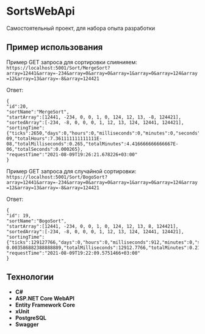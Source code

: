 # SortsWebApi
Самостоятельный проект, для набора опыта разработки
## Пример использования
Пример GET запроса для сортировки слиянияем: ```https://localhost:5001/Sort/MergeSort?array=12441&array=-234&array=0&array=0&array=1&array=0&array=124&array=12&array=13&array=-8&array=124421```

Ответ: 
```
{
"id":20,
"sortName":"MergeSort",
"startArray":[12441, -234, 0, 0, 1, 0, 124, 12, 13, -8, 124421],
"sortedArray":[-234, -8, 0, 0, 0, 1, 12, 13, 124, 12441, 124421],
"sortingTime":{"ticks":2650,"days":0,"hours":0,"milliseconds":0,"minutes":0,"seconds":0,"totalDays":3.0671296296296296E-09,"totalHours":7.361111111111111E-08,"totalMilliseconds":0.265,"totalMinutes":4.416666666666667E-06,"totalSeconds":0.000265},
"requestTime":"2021-08-09T19:26:21.678226+03:00"
}
```
Пример GET запроса для случайной сортировки: ```https://localhost:5001/Sort/BogoSort?array=12441&array=-234&array=0&array=0&array=1&array=0&array=124&array=12&array=13&array=-8&array=124421```

Ответ: 
``` 
{
"id": 19,
"sortName":"BogoSort",
"startArray":[12441, -234, 0, 0, 1, 0, 124, 12, 13, 8, 124421],
"sortedArray":[-234, -8, 0, 0, 0, 1, 12, 13, 124, 12441, 124421],
"sortingTime":{"ticks":129127766,"days":0,"hours":0,"milliseconds":912,"minutes":0,"seconds":12,"totalDays":0.00014945343287037037,"totalHours":     0.003586882388888889,"totalMilliseconds":12912.7766,"totalMinutes":0.21521294333333332,"totalSeconds":12.9127766},
"requestTime":"2021-08-09T19:22:09.5751466+03:00"
}
```
## Технологии
 - **C#**
 - **ASP.NET Core WebAPI**
 - **Entity Framework Core**
 - **xUnit**
 - **PostgreSQL**
 - **Swagger**
